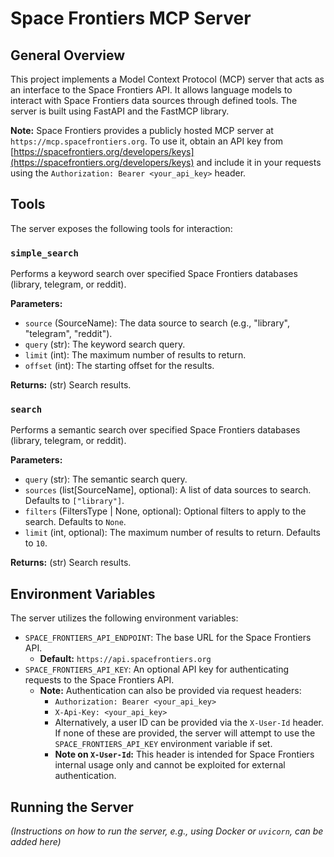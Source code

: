 # Space Frontiers MCP Server

## General Overview

This project implements a Model Context Protocol (MCP) server that acts as an interface to the Space Frontiers API. It allows language models to interact with Space Frontiers data sources through defined tools. The server is built using FastAPI and the FastMCP library.

**Note:** Space Frontiers provides a publicly hosted MCP server at `https://mcp.spacefrontiers.org`. To use it, obtain an API key from [https://spacefrontiers.org/developers/keys](https://spacefrontiers.org/developers/keys) and include it in your requests using the `Authorization: Bearer <your_api_key>` header.

## Tools

The server exposes the following tools for interaction:

### `simple_search`

Performs a keyword search over specified Space Frontiers databases (library, telegram, or reddit).

**Parameters:**

*   `source` (SourceName): The data source to search (e.g., "library", "telegram", "reddit").
*   `query` (str): The keyword search query.
*   `limit` (int): The maximum number of results to return.
*   `offset` (int): The starting offset for the results.

**Returns:** (str) Search results.

### `search`

Performs a semantic search over specified Space Frontiers databases (library, telegram, or reddit).

**Parameters:**

*   `query` (str): The semantic search query.
*   `sources` (list[SourceName], optional): A list of data sources to search. Defaults to `["library"]`.
*   `filters` (FiltersType | None, optional): Optional filters to apply to the search. Defaults to `None`.
*   `limit` (int, optional): The maximum number of results to return. Defaults to `10`.

**Returns:** (str) Search results.

## Environment Variables

The server utilizes the following environment variables:

*   `SPACE_FRONTIERS_API_ENDPOINT`: The base URL for the Space Frontiers API.
    *   **Default:** `https://api.spacefrontiers.org`
*   `SPACE_FRONTIERS_API_KEY`: An optional API key for authenticating requests to the Space Frontiers API.
    *   **Note:** Authentication can also be provided via request headers:
        *   `Authorization: Bearer <your_api_key>`
        *   `X-Api-Key: <your_api_key>`
        *   Alternatively, a user ID can be provided via the `X-User-Id` header. If none of these are provided, the server will attempt to use the `SPACE_FRONTIERS_API_KEY` environment variable if set.
        *   **Note on `X-User-Id`:** This header is intended for Space Frontiers internal usage only and cannot be exploited for external authentication.

## Running the Server

_(Instructions on how to run the server, e.g., using Docker or `uvicorn`, can be added here)_ 
